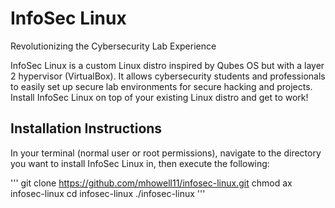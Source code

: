# InfoSec Linux

Revolutionizing the Cybersecurity Lab Experience

InfoSec Linux is a custom Linux distro inspired by Qubes OS but with a layer 2 hypervisor (VirtualBox). It allows cybersecurity students and professionals to easily set up secure lab environments for secure hacking and projects. Install InfoSec Linux on top of your existing Linux distro and get to work!

## Installation Instructions

In your terminal (normal user or root permissions), navigate to the directory you want to install InfoSec Linux in, then execute the following:

'''
git clone https://github.com/mhowell11/infosec-linux.git
chmod ax infosec-linux
cd infosec-linux
./infosec-linux
'''
